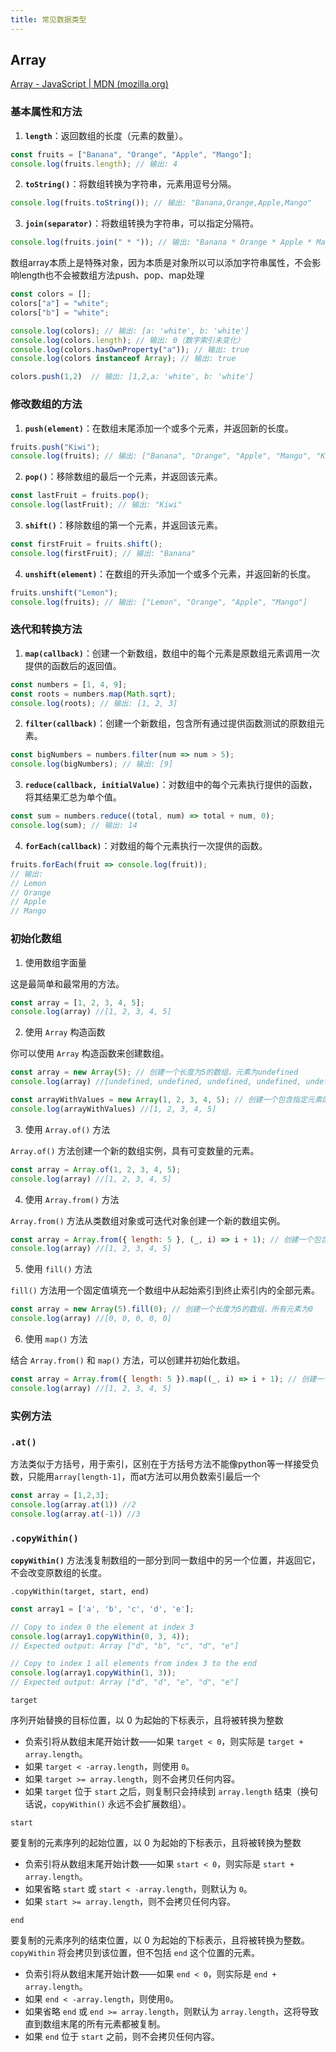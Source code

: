 ```yaml
---
title: 常见数据类型
---
```

## Array

[Array - JavaScript | MDN (mozilla.org)](https://developer.mozilla.org/zh-CN/docs/Web/JavaScript/Reference/Global_Objects/Array)

### 基本属性和方法

1. **`length`**：返回数组的长度（元素的数量）。

```javascript
const fruits = ["Banana", "Orange", "Apple", "Mango"];
console.log(fruits.length); // 输出: 4
```

2. **`toString()`**：将数组转换为字符串，元素用逗号分隔。

```javascript
console.log(fruits.toString()); // 输出: "Banana,Orange,Apple,Mango"
```

3. **`join(separator)`**：将数组转换为字符串，可以指定分隔符。

```javascript
console.log(fruits.join(" * ")); // 输出: "Banana * Orange * Apple * Mango"
```


数组array本质上是特殊对象，因为本质是对象所以可以添加字符串属性，不会影响length也不会被数组方法push、pop、map处理

```js
const colors = [];
colors["a"] = "white";
colors["b"] = "white";

console.log(colors); // 输出: [a: 'white', b: 'white']
console.log(colors.length); // 输出: 0（数字索引未变化）
console.log(colors.hasOwnProperty("a")); // 输出: true
console.log(colors instanceof Array); // 输出: true

colors.push(1,2)  // 输出: [1,2,a: 'white', b: 'white']
```
### 修改数组的方法

1. **`push(element)`**：在数组末尾添加一个或多个元素，并返回新的长度。

```javascript
fruits.push("Kiwi");
console.log(fruits); // 输出: ["Banana", "Orange", "Apple", "Mango", "Kiwi"]
```

2. **`pop()`**：移除数组的最后一个元素，并返回该元素。

```javascript
const lastFruit = fruits.pop();
console.log(lastFruit); // 输出: "Kiwi"
```

3. **`shift()`**：移除数组的第一个元素，并返回该元素。

```javascript
const firstFruit = fruits.shift();
console.log(firstFruit); // 输出: "Banana"
```

4. **`unshift(element)`**：在数组的开头添加一个或多个元素，并返回新的长度。

```javascript
fruits.unshift("Lemon");
console.log(fruits); // 输出: ["Lemon", "Orange", "Apple", "Mango"]
```

### 迭代和转换方法

1. **`map(callback)`**：创建一个新数组，数组中的每个元素是原数组元素调用一次提供的函数后的返回值。

```javascript
const numbers = [1, 4, 9];
const roots = numbers.map(Math.sqrt);
console.log(roots); // 输出: [1, 2, 3]
```

2. **`filter(callback)`**：创建一个新数组，包含所有通过提供函数测试的原数组元素。

```javascript
const bigNumbers = numbers.filter(num => num > 5);
console.log(bigNumbers); // 输出: [9]
```

3. **`reduce(callback, initialValue)`**：对数组中的每个元素执行提供的函数，将其结果汇总为单个值。

```javascript
const sum = numbers.reduce((total, num) => total + num, 0);
console.log(sum); // 输出: 14
```

4. **`forEach(callback)`**：对数组的每个元素执行一次提供的函数。

```javascript
fruits.forEach(fruit => console.log(fruit));
// 输出:
// Lemon
// Orange
// Apple
// Mango
```

### 初始化数组

1. 使用数组字面量

这是最简单和最常用的方法。

```javascript
const array = [1, 2, 3, 4, 5];
console.log(array) //[1, 2, 3, 4, 5]
```

2. 使用 `Array` 构造函数

你可以使用 `Array` 构造函数来创建数组。

```javascript
const array = new Array(5); // 创建一个长度为5的数组，元素为undefined
console.log(array) //[undefined, undefined, undefined, undefined, undefined]

const arrayWithValues = new Array(1, 2, 3, 4, 5); // 创建一个包含指定元素的数组
console.log(arrayWithValues) //[1, 2, 3, 4, 5]
```

3. 使用 `Array.of()` 方法

`Array.of()` 方法创建一个新的数组实例，具有可变数量的元素。

```javascript
const array = Array.of(1, 2, 3, 4, 5);
console.log(array) //[1, 2, 3, 4, 5]
```

4. 使用 `Array.from()` 方法

`Array.from()` 方法从类数组对象或可迭代对象创建一个新的数组实例。

```javascript
const array = Array.from({ length: 5 }, (_, i) => i + 1); // 创建一个包含1到5的数组
console.log(array) //[1, 2, 3, 4, 5]
```

5. 使用 `fill()` 方法

`fill()` 方法用一个固定值填充一个数组中从起始索引到终止索引内的全部元素。

```javascript
const array = new Array(5).fill(0); // 创建一个长度为5的数组，所有元素为0
console.log(array) //[0, 0, 0, 0, 0]
```

6. 使用 `map()` 方法

结合 `Array.from()` 和 `map()` 方法，可以创建并初始化数组。

```javascript
const array = Array.from({ length: 5 }).map((_, i) => i + 1); // 创建一个包含1到5的数组
console.log(array) //[1, 2, 3, 4, 5]
```


### 实例方法

### `.at()`
方法类似于方括号，用于索引，区别在于方括号方法不能像python等一样接受负数，只能用`array[length-1]`，而at方法可以用负数索引最后一个
```js
const array = [1,2,3];
console.log(array.at(1)) //2
console.log(array.at(-1)) //3
```

### `.copyWithin()`
**`copyWithin()`** 方法浅复制数组的一部分到同一数组中的另一个位置，并返回它，不会改变原数组的长度。

`.copyWithin(target, start, end)`

```js
const array1 = ['a', 'b', 'c', 'd', 'e'];

// Copy to index 0 the element at index 3
console.log(array1.copyWithin(0, 3, 4));
// Expected output: Array ["d", "b", "c", "d", "e"]

// Copy to index 1 all elements from index 3 to the end
console.log(array1.copyWithin(1, 3));
// Expected output: Array ["d", "d", "e", "d", "e"]
```

`target`

序列开始替换的目标位置，以 0 为起始的下标表示，且将被转换为整数

- 负索引将从数组末尾开始计数——如果 `target < 0`，则实际是 `target + array.length`。
- 如果 `target < -array.length`，则使用 `0`。
- 如果 `target >= array.length`，则不会拷贝任何内容。
- 如果 `target` 位于 `start` 之后，则复制只会持续到 `array.length` 结束（换句话说，`copyWithin()` 永远不会扩展数组）。

`start`

要复制的元素序列的起始位置，以 0 为起始的下标表示，且将被转换为整数

- 负索引将从数组末尾开始计数——如果 `start < 0`，则实际是 `start + array.length`。
- 如果省略 `start` 或 `start < -array.length`，则默认为 `0`。
- 如果 `start >= array.length`，则不会拷贝任何内容。

`end`

要复制的元素序列的结束位置，以 0 为起始的下标表示，且将被转换为整数。`copyWithin` 将会拷贝到该位置，但不包括 `end` 这个位置的元素。

- 负索引将从数组末尾开始计数——如果 `end < 0`，则实际是 `end + array.length`。
- 如果 `end < -array.length`，则使用`0`。
- 如果省略 `end` 或 `end >= array.length`，则默认为 `array.length`，这将导致直到数组末尾的所有元素都被复制。
- 如果 `end` 位于 `start` 之前，则不会拷贝任何内容。
